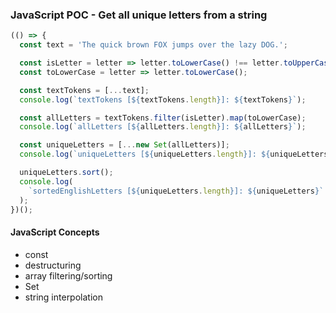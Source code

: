 ### JavaScript POC - Get all unique letters from a string

```javascript
(() => {
  const text = 'The quick brown FOX jumps over the lazy DOG.';

  const isLetter = letter => letter.toLowerCase() !== letter.toUpperCase();
  const toLowerCase = letter => letter.toLowerCase();

  const textTokens = [...text];
  console.log(`textTokens [${textTokens.length}]: ${textTokens}`);

  const allLetters = textTokens.filter(isLetter).map(toLowerCase);
  console.log(`allLetters [${allLetters.length}]: ${allLetters}`);

  const uniqueLetters = [...new Set(allLetters)];
  console.log(`uniqueLetters [${uniqueLetters.length}]: ${uniqueLetters}`);

  uniqueLetters.sort();
  console.log(
    `sortedEnglishLetters [${uniqueLetters.length}]: ${uniqueLetters}`
  );
})();
```

#### JavaScript Concepts
- const
- destructuring
- array filtering/sorting
- Set
- string interpolation
